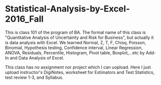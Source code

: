 # Statistical-Analysis-by-Excel-2016_Fall

This is class 101 of the program of BA. The formal name of this class is "Quantitative Analysis of Uncertainty and Risk for Business", but 
actually it is data analysis with Excel. We learned Normal, Z, T, F, Chisq, Poisson, Binomial, Hypothesis testing, Confidence interval, 
Linear Regression, ANOVA, Residuals, Percentile, Histogram, Pivot table, Boxplot,...etc by Add-In and Data Analysis of Excel. 

This class has no assignment nor project which I can uopload. Here I just upload instructor's DigiNotes, worksheet for Estimators and Test Statistics, test review 1-3, and Syllabus.   
